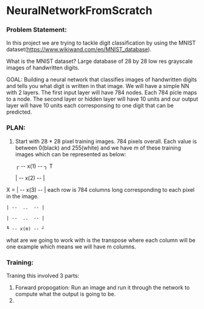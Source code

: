 # NeuralNetworkFromScratch

### Problem Statement:
In this project we are trying to tackle digit classification by using the MNIST dataset(https://www.wikiwand.com/en/MNIST_database).

What is the MNIST dataset? Large database of 28 by 28 low res grayscale images of handwritten digits.

GOAL: Building a neural network that classifies images of handwritten digits and tells you what digit is written in that image. We will have a simple NN with 2 layers. The first input layer will have 784 nodes. Each 784 picle maps to a node. The second layer or hidden layer will have 10 units and our output layer will have 10 units each corresponsing to one digit that can be predicted. 

### PLAN: 
1. Start with 28 * 28 pixel training images. 784 pixels overall. Each value is between 0(black) and 255(white) and we have m of these training images which can be represented as below: 

    ┌ -- x(1) -- ┐ T
    
    | -- x(2) -- |
    
X = | -- x(3) -- |     each row is 784 columns long corresponding to each pixel in the image.

    | --  ..  -- |
    
    | --  ..  -- |
    
    ┖ -- x(m) -- ┘
    
 what are we going to work with is the transpose where each column will be one example which means we will have m columns.
 
 ### Training:
 Traning this involved 3 parts:
 1. Forward propogation: Run an image and run it through the network to compute what the output is going to be. 
 2. 
 
